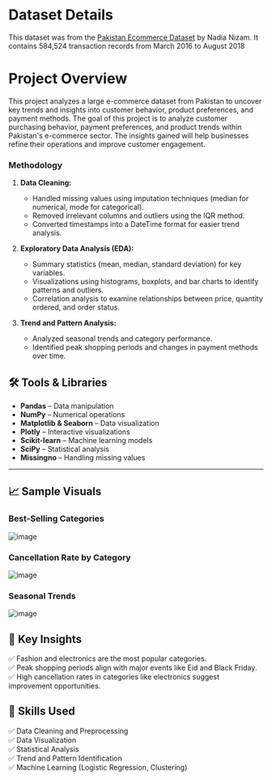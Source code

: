 # Dataset Details

This dataset was from the [Pakistan Ecommerce Dataset](https://www.kaggle.com/code/nadianizam/pakistan-ecommerce-data/input) by Nadia Nizam. It contains 584,524 transaction records from March 2016 to August 2018

# Project Overview

This project analyzes a large e-commerce dataset from Pakistan to uncover key trends and insights into customer behavior, product preferences, and payment methods. The goal of this project is to analyze customer purchasing behavior, payment preferences, and product trends within Pakistan's e-commerce sector. The insights gained will help businesses refine their operations and improve customer engagement.

### **Methodology**
1. **Data Cleaning:**  
   - Handled missing values using imputation techniques (median for numerical, mode for categorical).  
   - Removed irrelevant columns and outliers using the IQR method.  
   - Converted timestamps into a DateTime format for easier trend analysis.  

2. **Exploratory Data Analysis (EDA):**  
   - Summary statistics (mean, median, standard deviation) for key variables.  
   - Visualizations using histograms, boxplots, and bar charts to identify patterns and outliers.  
   - Correlation analysis to examine relationships between price, quantity ordered, and order status.  

3. **Trend and Pattern Analysis:**  
   - Analyzed seasonal trends and category performance.  
   - Identified peak shopping periods and changes in payment methods over time.  

## 🛠️ Tools & Libraries
- **Pandas** – Data manipulation  
- **NumPy** – Numerical operations  
- **Matplotlib & Seaborn** – Data visualization  
- **Plotly** – Interactive visualizations  
- **Scikit-learn** – Machine learning models  
- **SciPy** – Statistical analysis  
- **Missingno** – Handling missing values  

---
## 📈 Sample Visuals
### Best-Selling Categories
![image](https://github.com/user-attachments/assets/44d75603-58c5-4194-9dd4-6f3ea38cd6f3)

### Cancellation Rate by Category
![image](https://github.com/user-attachments/assets/d0ffed19-987f-4b98-9ec8-a15bb91a34c9)

### Seasonal Trends
![image](https://github.com/user-attachments/assets/3bd6c659-36c1-415e-a673-d5e82a898ae9)

## 🔎 Key Insights
✅ Fashion and electronics are the most popular categories.  
✅ Peak shopping periods align with major events like Eid and Black Friday.  
✅ High cancellation rates in categories like electronics suggest improvement opportunities.  

## 💼 Skills Used
✅ Data Cleaning and Preprocessing  
✅ Data Visualization  
✅ Statistical Analysis  
✅ Trend and Pattern Identification  
✅ Machine Learning (Logistic Regression, Clustering)  
